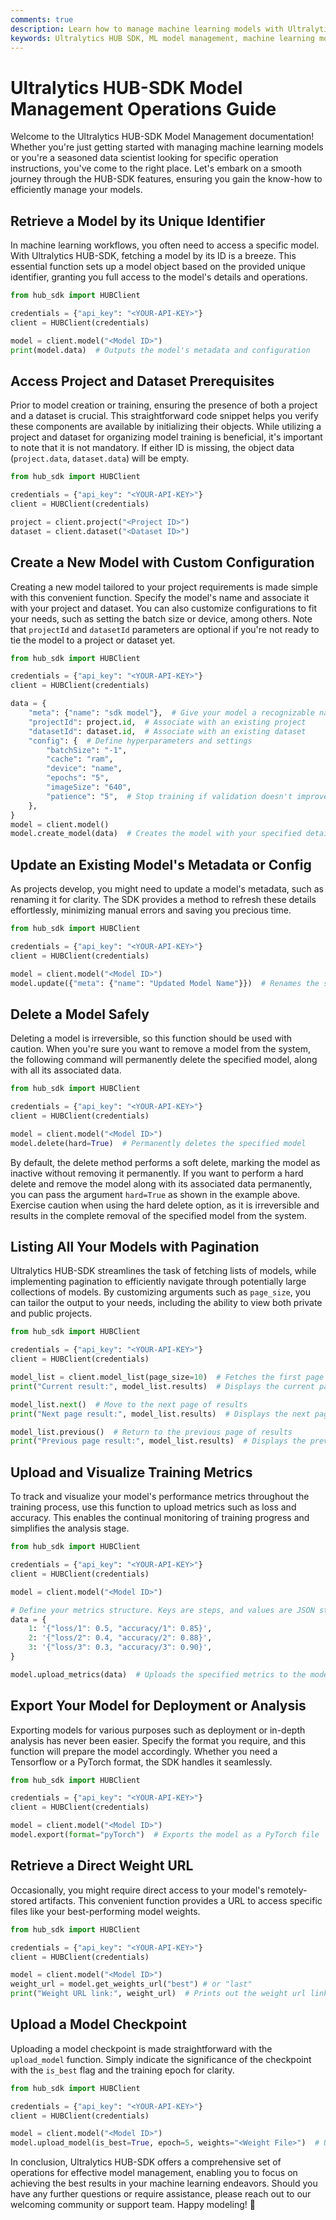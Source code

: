 ```yaml
---
comments: true
description: Learn how to manage machine learning models with Ultralytics HUB SDK operations.
keywords: Ultralytics HUB SDK, ML model management, machine learning model operations, HUB SDK Python
---
```


# Ultralytics HUB-SDK Model Management Operations Guide

Welcome to the Ultralytics HUB-SDK Model Management documentation! Whether you're just getting started with managing machine learning models or you're a seasoned data scientist looking for specific operation instructions, you've come to the right place. Let's embark on a smooth journey through the HUB-SDK features, ensuring you gain the know-how to efficiently manage your models.

## Retrieve a Model by its Unique Identifier

In machine learning workflows, you often need to access a specific model. With Ultralytics HUB-SDK, fetching a model by its ID is a breeze. This essential function sets up a model object based on the provided unique identifier, granting you full access to the model's details and operations.

```python
from hub_sdk import HUBClient

credentials = {"api_key": "<YOUR-API-KEY>"}
client = HUBClient(credentials)

model = client.model("<Model ID>")
print(model.data)  # Outputs the model's metadata and configuration
```

## Access Project and Dataset Prerequisites

Prior to model creation or training, ensuring the presence of both a project and a dataset is crucial. This straightforward code snippet helps you verify these components are available by initializing their objects. While utilizing a project and dataset for organizing model training is beneficial, it's important to note that it is not mandatory. If either ID is missing, the object data (`project.data`, `dataset.data`) will  be empty.

```python
from hub_sdk import HUBClient

credentials = {"api_key": "<YOUR-API-KEY>"}
client = HUBClient(credentials)

project = client.project("<Project ID>")
dataset = client.dataset("<Dataset ID>")
```

## Create a New Model with Custom Configuration

Creating a new model tailored to your project requirements is made simple with this convenient function. Specify the model's name and associate it with your project and dataset. You can also customize configurations to fit your needs, such as setting the batch size or device, among others. Note that `projectId` and `datasetId` parameters are optional if you're not ready to tie the model to a project or dataset yet.

```python
from hub_sdk import HUBClient

credentials = {"api_key": "<YOUR-API-KEY>"}
client = HUBClient(credentials)

data = {
    "meta": {"name": "sdk model"},  # Give your model a recognizable name
    "projectId": project.id,  # Associate with an existing project
    "datasetId": dataset.id,  # Associate with an existing dataset
    "config": {  # Define hyperparameters and settings
        "batchSize": "-1",
        "cache": "ram",
        "device": "name",
        "epochs": "5",
        "imageSize": "640",
        "patience": "5",  # Stop training if validation doesn't improve
    },
}
model = client.model()
model.create_model(data)  # Creates the model with your specified details
```

## Update an Existing Model's Metadata or Config

As projects develop, you might need to update a model's metadata, such as renaming it for clarity. The SDK provides a method to refresh these details effortlessly, minimizing manual errors and saving you precious time.

```python
from hub_sdk import HUBClient

credentials = {"api_key": "<YOUR-API-KEY>"}
client = HUBClient(credentials)

model = client.model("<Model ID>")
model.update({"meta": {"name": "Updated Model Name"}})  # Renames the specified model
```

## Delete a Model Safely

Deleting a model is irreversible, so this function should be used with caution. When you're sure you want to remove a model from the system, the following command will permanently delete the specified model, along with all its associated data.

```python
from hub_sdk import HUBClient

credentials = {"api_key": "<YOUR-API-KEY>"}
client = HUBClient(credentials)

model = client.model("<Model ID>")
model.delete(hard=True)  # Permanently deletes the specified model
```
By default, the delete method performs a soft delete, marking the model as inactive without removing it permanently. If you want to perform a hard delete and remove the model along with its associated data permanently, you can pass the argument `hard=True` as shown in the example above. Exercise caution when using the hard delete option, as it is irreversible and results in the complete removal of the specified model from the system.

## Listing All Your Models with Pagination

Ultralytics HUB-SDK streamlines the task of fetching lists of models, while implementing pagination to efficiently navigate through potentially large collections of models. By customizing arguments such as `page_size`, you can tailor the output to your needs, including the ability to view both private and public projects.

```python
from hub_sdk import HUBClient

credentials = {"api_key": "<YOUR-API-KEY>"}
client = HUBClient(credentials)

model_list = client.model_list(page_size=10)  # Fetches the first page with 10 models
print("Current result:", model_list.results)  # Displays the current page's models

model_list.next()  # Move to the next page of results
print("Next page result:", model_list.results)  # Displays the next page's models

model_list.previous()  # Return to the previous page of results
print("Previous page result:", model_list.results)  # Displays the previous page's models
```

## Upload and Visualize Training Metrics

To track and visualize your model's performance metrics throughout the training process, use this function to upload metrics such as loss and accuracy. This enables the continual monitoring of training progress and simplifies the analysis stage.

```python
from hub_sdk import HUBClient

credentials = {"api_key": "<YOUR-API-KEY>"}
client = HUBClient(credentials)

model = client.model("<Model ID>")

# Define your metrics structure. Keys are steps, and values are JSON strings of metrics.
data = {
    1: '{"loss/1": 0.5, "accuracy/1": 0.85}',
    2: '{"loss/2": 0.4, "accuracy/2": 0.88}',
    3: '{"loss/3": 0.3, "accuracy/3": 0.90}',
}

model.upload_metrics(data)  # Uploads the specified metrics to the model
```

## Export Your Model for Deployment or Analysis

Exporting models for various purposes such as deployment or in-depth analysis has never been easier. Specify the format you require, and this function will prepare the model accordingly. Whether you need a Tensorflow or a PyTorch format, the SDK handles it seamlessly.

```python
from hub_sdk import HUBClient

credentials = {"api_key": "<YOUR-API-KEY>"}
client = HUBClient(credentials)

model = client.model("<Model ID>")
model.export(format="pyTorch")  # Exports the model as a PyTorch file
```

## Retrieve a Direct Weight URL

Occasionally, you might require direct access to your model's remotely-stored artifacts. This convenient function provides a URL to access specific files like your best-performing model weights.

```python
from hub_sdk import HUBClient

credentials = {"api_key": "<YOUR-API-KEY>"}
client = HUBClient(credentials)

model = client.model("<Model ID>")
weight_url = model.get_weights_url("best") # or "last"
print("Weight URL link:", weight_url)  # Prints out the weight url link
```

## Upload a Model Checkpoint

Uploading a model checkpoint is made straightforward with the `upload_model` function. Simply indicate the significance of the checkpoint with the `is_best` flag and the training epoch for clarity.

```python
from hub_sdk import HUBClient

credentials = {"api_key": "<YOUR-API-KEY>"}
client = HUBClient(credentials)

model = client.model("<Model ID>")
model.upload_model(is_best=True, epoch=5, weights="<Weight File>")  # Uploads the specified model checkpoint
```

In conclusion, Ultralytics HUB-SDK offers a comprehensive set of operations for effective model management, enabling you to focus on achieving the best results in your machine learning endeavors. Should you have any further questions or require assistance, please reach out to our welcoming community or support team. Happy modeling! 🚀
